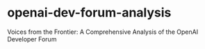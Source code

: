 # openai-dev-forum-analysis
Voices from the Frontier: A Comprehensive Analysis of the OpenAI Developer Forum

